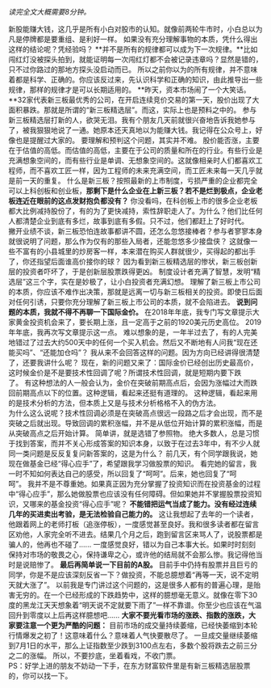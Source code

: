 *读完全文大概需要8分钟。*  
  
新股能赚大钱，这几乎是所有小白对股市的认知。就像前两轮牛市时，小白总以为凡是停牌都是要重组、是利好一样。 如果没有充分理解事物的本质，凭什么得出这样的结论呢？凭经验吗？ **并不是所有的规律都可以成为下一次规律。**比如闯红灯没被探头拍到，就能证明每一次闯红灯都不会被记录违章吗？显然是错的，只不过你路过的那地方探头没启动而已。 所以之前你以为的所有规律，并不意味着都是科学、正确的。你应该反过来，先认识科学和正确的知识，由此推导出一些规律，那样的规律才是可以长期适用的。 **昨天，资本市场闹了一个大笑话。**32家代表新三板最优秀的公司，在开启连续竞价交易的第一天，股价出现了大面积暴跌。那就是所谓的“新三板精选层”。而这，实际上也是预料之中的。 参与新三板精选层打新的人，欲哭无泪。我有个朋友几天前就很兴奋地告诉我她参与了，被我狠狠地说了一通。她原本还天真地以为能赚大钱。我记得在公众号上，好像也是提醒过大家的。 要理解和预判这个问题，其实并不难。 股价能否涨，主要在于估值的高低。而估值的高低，主要在于公司的质量和所在的行业。有些行业是充满想象空间的，而有些行业是单调、无想象空间的。这就像相亲时人们都喜欢工程师，而不喜欢工匠一样，因为工程师的未来充满空间，而工匠未来每一天几乎就是前一天的重复。 什么是新三板？按照最新的上市制度，亏损严重的企业都完全可以上科创板和创业板，**那剩下是什么企业在上新三板？若不是烂到极点，企业老板连近在眼前的这点发财抱负都没有？** 你没看吗，在科创板上市的很多企业老板都大比例减持股份了，有的为了更快减持，索性辞职走人了。为什么？他们比任何人都清楚企业到底有多烂，故事到底有多假。只不过，他们都赶上了好时代。
   
撇开业绩不谈，新三板恐怕连故事都讲不圆，还怎么忽悠接棒者？参与者寥寥本身就很说明了问题，那么作为仅有的那些入局者，还能忽悠多少接盘侠？ 这就像一些不富有的小县城里的炒房客一样，本来潜在购买人群就很少，买得起的都出手了，你还指望后面谁高价接你的球？ 因为看到新三板精选层的惨状，新三板创新层的投资者吓坏了，于是创新层股票跌得更凶。 制度设计者充满了智慧，发明“精选层”这三个字，实在是妙极了，让小白投资者充满幻想。 理解了新三板上市公司的本质，你应该不难作出决策，那就是远离一切与新三板相关的投资。即使日后面对任何引诱，只要你充分理解了新三板上市公司的本质，就不会陷进去。 **说到问题的本质，我就不得不再聊一下国际金价。** 在2018年年底，我专门写文章提示大家黄金投资机会来了，要长期上涨，且一定高于之前的1920美元历史高位。 2019年年底，我再次写文章提示这一点。 难以想象的是，一年半过去了，有的人完美地错过了过去大约500天中的任何一个买入机会。然后又不断地有人问我“现在还能买吗”、“还能加仓吗”？ 我从来不会回答这样的问题。因为方向已经讲得很清楚了，还要我讲什么呢？ 现在，新的问题又来了：国际金价已经创出历史最高价，这时候金价是不是要技术性回调了呢？所谓技术性回调，就是短期内要下跌了。 有这种想法的人一般会认为，金价在突破前期高点后，会因为涨幅过大而跌回前期高点以下的位置。这种逻辑，看起来还挺有道理的。 这种逻辑，看起来用的是技术分析的方法，但本质上又是与技术分析格格不入的伪方法。
   
为什么这么说呢？技术性回调必须是在突破高点很远一段路之后才会出现，而不是突破之后就出现。导致回调的累积涨幅，并不是从低位开始计算的累积涨幅，而是从突破高点之后开始计算。 简单讲，就是选错了参照物。 绝大多数人，总是习惯于找到答案，而并不关心形成答案的知识本身，以致于在过去3年中，有不少人就同一类问题是反反复复问新答案的，这是为什么？ 前几天，有个同学跟我说，她现在做基金已经“得心应手”了，希望跟我学习做股票的知识。 看完她的留言，我一时不知如何表达自己的感受，所以回复了“呵呵”。后来，她也回复了“呵呵”。 我并不是不尊重她。如果真正因为充分掌握了投资知识而在投资基金的过程中“得心应手”，那么她做股票也应该没有任何障碍。但如果她并不掌握股票投资知识，又哪来的基金投资“得心应手”呢？ **不能错把运气当成了能力。没有经过连续几年的买进卖出考验，是无法检验自己能力的。** 这让我想起了去年的一个读者，他跟着网上的老师打板（追涨停板），一度感觉甚至良好。我和很多读者都在留言区劝他，人家完全听不进去。结果几个月之后，跑到留言区来骂人了，说股票都是骗人的，他再也不碰了...... 一度感觉良好，错以为自己本事大长。如果时时刻刻保持对市场的敬畏之心，保持谦卑之心，或许他的结局就不会那么惨。我记得他当时是说赔惨了。 **最后再简单说一下目前的A股。** 目前手中仍持有股票并且巨亏的同学，你是不是应该深刻反省一下？做投资，不能总臆想着“再等一天，说不定明天就大涨了”。 以前我是专门讲过这个问题的，这是很多人都有的普遍心理，是贻害无穷的。在一个已经形成的下跌趋势中，这样的臆想毫无意义。就像在零下30度的黑龙江天天想象着“明天说不定就要下雨了”一样不靠谱。你至少也应该在气温回升到零度以上后再这样臆想吧...... **大家不要光看市场的涨跌、指数的涨跌，大家要注意一个更为严酷的问题：** 目前市场的成交量持续萎缩，已经快萎缩到本轮行情爆发之初了！这意味着什么？意味着人气快要散尽了。 一旦成交量继续萎缩到7月1日的水平，那么上证指数至少跌到3100点左右，多数个股将跌去之前三分之二的涨幅。 所以，不要抄底，坐着看戏，不收门票。  
PS：好学上进的朋友不妨动一下手，在东方财富软件里是有新三板精选层股票的，你可以找一下。
